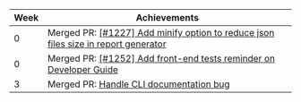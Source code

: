 | Week | Achievements                                                                                                                                 |
| ---- | -------------------------------------------------------------------------------------------------------------------------------------------- |
| 0    | Merged PR: [[#1227] Add minify option to reduce json files size in report generator](https://github.com/reposense/RepoSense/pull/1386)       |
| 0    | Merged PR: [[#1252] Add front-end tests reminder on Developer Guide](https://github.com/reposense/RepoSense/pull/1384)                       |
| 3    | Merged PR: [Handle CLI documentation bug](https://github.com/reposense/RepoSense/pull/1432)                                                  |
